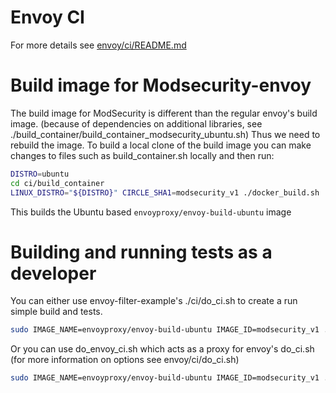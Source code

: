 # Envoy CI
For more details see [envoy/ci/README.md](https://github.com/envoyproxy/envoy/blob/master/ci/README.md)

# Build image for Modsecurity-envoy

The build image for ModSecurity is different than the regular envoy's build image. 
(because of dependencies on additional libraries, see ./build_container/build_container_modsecurity_ubuntu.sh)
Thus we need to rebuild the image.
To build a local clone of the build image you can make changes to files such as
build_container.sh locally and then run:

```bash
DISTRO=ubuntu
cd ci/build_container
LINUX_DISTRO="${DISTRO}" CIRCLE_SHA1=modsecurity_v1 ./docker_build.sh  # Wait patiently for quite some time
```

This builds the Ubuntu based `envoyproxy/envoy-build-ubuntu` image

# Building and running tests as a developer

You can either use envoy-filter-example's ./ci/do_ci.sh to create a run simple build and tests.

```bash
sudo IMAGE_NAME=envoyproxy/envoy-build-ubuntu IMAGE_ID=modsecurity_v1 ./ci/run_envoy_docker.sh './ci/do_ci.sh build'
```

Or you can use do_envoy_ci.sh which acts as a proxy for envoy's do_ci.sh (for more information on options see envoy/ci/do_ci.sh)

```bash
sudo IMAGE_NAME=envoyproxy/envoy-build-ubuntu IMAGE_ID=modsecurity_v1 ./ci/run_envoy_docker.sh './ci/do_envoy_ci.sh bazel.release'
```
